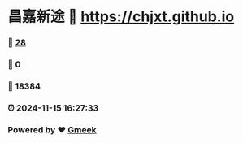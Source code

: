 # 昌嘉新途 :link: https://chjxt.github.io 
### :page_facing_up: [28](https://chjxt.github.io/tag.html) 
### :speech_balloon: 0 
### :hibiscus: 18384 
### :alarm_clock: 2024-11-15 16:27:33 
### Powered by :heart: [Gmeek](https://github.com/Meekdai/Gmeek)
